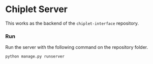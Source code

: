 # Chiplet Server
This works as the backend of the `chiplet-interface` repository.

### Run
Run the server with the following command on the repository folder.
```
python manage.py runserver
```
